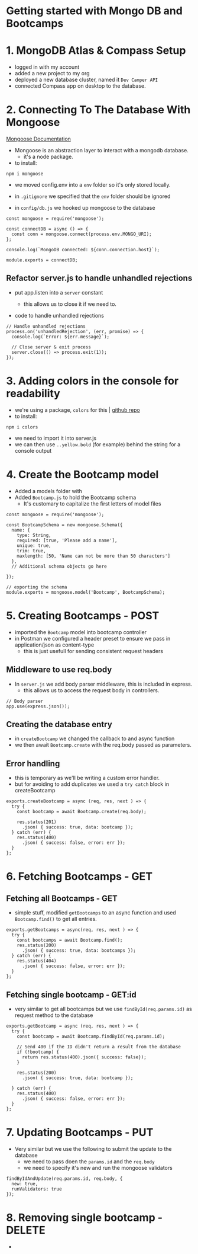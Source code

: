 # Getting started with Mongo DB and Bootcamps

# 1. MongoDB Atlas & Compass Setup
- logged in with my account
- added a new project to my org
- deployed a new database cluster, named it `Dev Camper API`
- connected Compass app on desktop to the database.

# 2. Connecting To The Database With Mongoose
[Mongoose Documentation](https://mongoosejs.com/docs/guide.html)

- Mongoose is an abstraction layer to interact with a mongodb database.
  - it's a node package.
- to install:
``` JS Terminal
npm i mongoose
```
- we moved config.env into a `env` folder so it's only stored locally. 
- in `.gitignore` we specified that the `env` folder should be ignored

- in `config/db.js` we hooked up mongoose to the database
``` JS db.js
const mongoose = require('mongoose');

const connectDB = async () => {
  const conn = mongoose.connect(process.env.MONGO_URI);
};

console.log(`MongoDB connected: ${conn.connection.host}`);

module.exports = connectDB;
```

## Refactor server.js to handle unhandled rejections
- put app.listen into a `server` constant
  - this allows us to close it if we need to.

- code to handle unhandled rejections
``` JS server.js
// Handle unhandled rejections
process.on('unhandledRejection', (err, promise) => {
  console.log(`Error: ${err.message}`);
  
  // Close server & exit process
  server.close(() => process.exit(1));
});
```

# 3. Adding colors in the console for readability
- we're using a package, `colors` for this | [github repo](https://github.com/Marak/colors.js)
- to install:
``` JS Terminal
npm i colors
```
- we need to import it into server.js
- we can then use `..yellow.bold` (for example) behind the string for a console output

# 4. Create the Bootcamp model
- Added a models folder with 
- Added `Bootcamp.js` to hold the Bootcamp schema
  - It's customary to capitalize the first letters of model files
``` JS models/Bootcamp.js
const mongoose = require('mongoose');

const BootcampSchema = new mongoose.Schema({
  name: {
    type: String,
    required: [true, 'Please add a name'],
    unique: true,
    trim: true,
    maxlength: [50, 'Name can not be more than 50 characters']
  },
  // Additional schema objects go here

});

// exporting the schema
module.exports = mongoose.model('Bootcamp', BootcampSchema);
```

# 5. Creating Bootcamps - POST
- imported the `Bootcamp` model into bootcamp controller
- in Postman we configured a header preset to ensure we pass in application/json as content-type
  - this is just usefull for sending consistent request headers

## Middleware to use req.body
- In `server.js` we add body parser middleware, this is included in express.
  - this allows us to access the request body in controllers.
``` JS server.js
// Body parser
app.use(express.json());
```

## Creating the database entry
- in `createBootcamp` we changed the callback to and async function
- we then await `Bootcamp.create` with the req.body passed as parameters.

## Error handling
- this is temporary as we'll be writing a custom error handler.
- but for avoiding to add duplicates we used a `try catch` block in createBootcamp 
``` JS controllers/bootcamps.js
exports.createBootcamp = async (req, res, next ) => {
  try {
    const bootcamp = await Bootcamp.create(req.body);
    
    res.status(201)
      .json( { success: true, data: bootcamp });
  } catch (err) {
    res.status(400)
      .json( { success: false, error: err });
  }
};
```

# 6. Fetching Bootcamps - GET
## Fetching all Bootcamps - GET
- simple stuff, modified `getBootcamps` to an async function and used `Bootcamp.find()` to get all entries.
``` JS controllers/bootcamps.js
exports.getBootcamps = async(req, res, next ) => {
  try {
    const bootcamps = await Bootcamp.find();
    res.status(200)
      .json( { success: true, data: bootcamps });
  } catch (err) {
    res.status(404)
      .json( { success: false, error: err });
  }
};
```
## Fetching single bootcamp - GET:id
- very similar to get all bootcamps but we use `findById(req.params.id)` as request method to the database
``` JS controllers.bootcamps.js
exports.getBootcamp = async (req, res, next ) => {
  try {
    const bootcamp = await Bootcamp.findById(req.params.id);

    // Send 400 if the ID didn't return a result from the database
    if (!bootcamp) {
      return res.status(400).json({ success: false});
    }

    res.status(200)
      .json( { success: true, data: bootcamp });

  } catch (err) {
    res.status(400)
      .json( { success: false, error: err });
  }
};
```

# 7. Updating Bootcamps - PUT
- Very similar but we use the following to submit the update to the database
  - we need to pass doen the `params.id` and the `req.body`
  - we need to specify it's new and run the mongoose validators
``` JS controllers/bootcamps.js | updateBootcamp()
findByIdAndUpdate(req.params.id, req.body, {
  new: true,
  runValidators: true
});
```

# 8. Removing single bootcamp - DELETE
- 













